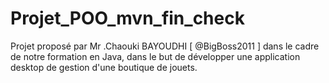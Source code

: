 # Projet_POO_mvn_fin_check
Projet proposé par Mr .Chaouki BAYOUDHI  [ @BigBoss2011 ] dans le cadre de notre formation en Java, dans le but de développer une application desktop de gestion d'une boutique de jouets.
